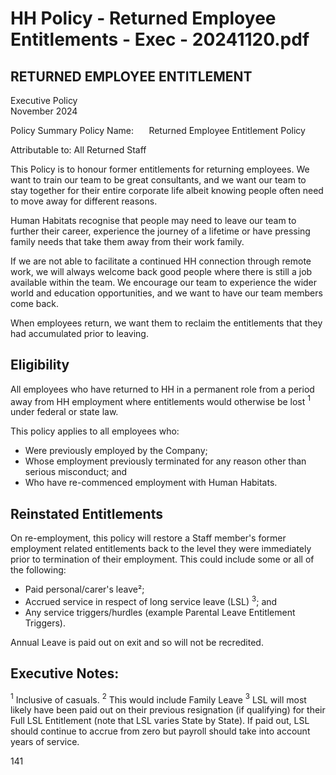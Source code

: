 # HH Policy - Returned Employee Entitlements - Exec - 20241120.pdf

## RETURNED EMPLOYEE ENTITLEMENT

Executive Policy<br>November 2024

Policy Summary
Policy Name: $\quad$ Returned Employee Entitlement Policy

Attributable to: All Returned Staff

This Policy is to honour former entitlements for returning employees. We want to train our team to be great consultants, and we want our team to stay together for their entire corporate life albeit knowing people often need to move away for different reasons.

Human Habitats recognise that people may need to leave our team to further their career, experience the journey of a lifetime or have pressing family needs that take them away from their work family.

If we are not able to facilitate a continued HH connection through remote work, we will always welcome back good people where there is still a job available within the team. We encourage our team to experience the wider world and education opportunities, and we want to have our team members come back.

When employees return, we want them to reclaim the entitlements that they had accumulated prior to leaving.

## Eligibility

All employees who have returned to HH in a permanent role from a period away from HH employment where entitlements would otherwise be lost ${ }^{1}$ under federal or state law.

This policy applies to all employees who:

- Were previously employed by the Company;
- Whose employment previously terminated for any reason other than serious misconduct; and
- Who have re-commenced employment with Human Habitats.


## Reinstated Entitlements

On re-employment, this policy will restore a Staff member's former employment related entitlements back to the level they were immediately prior to termination of their employment. This could include some or all of the following:

- Paid personal/carer's leave²;
- Accrued service in respect of long service leave (LSL) ${ }^{3}$; and
- Any service triggers/hurdles (example Parental Leave Entitlement Triggers).

Annual Leave is paid out on exit and so will not be recredited.

## Executive Notes:

${ }^{1}$ Inclusive of casuals.
${ }^{2}$ This would include Family Leave
${ }^{3}$ LSL will most likely have been paid out on their previous resignation (if qualifying) for their Full LSL Entitlement (note that LSL varies State by State). If paid out, LSL should continue to accrue from zero but payroll should take into account years of service.

141